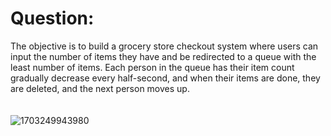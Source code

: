 
# Question:
The objective is to build a grocery store checkout system where users can input the number of items they have and be redirected to a queue with the least number of items. Each person in the queue has their item count gradually decrease every half-second, and when their items are done, they are deleted, and the next person moves up.
<br/>
<br/>
<br/>
![1703249943980](https://github.com/shahid4003/React-interview-Challenges/assets/130473234/883dacfb-d02f-4f10-9972-597d18e29902)

